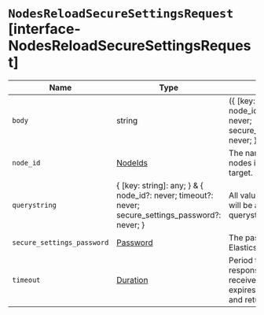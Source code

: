 # `NodesReloadSecureSettingsRequest` [interface-NodesReloadSecureSettingsRequest]

| Name | Type | Description |
| - | - | - |
| `body` | string | ({ [key: string]: any; } & { node_id?: never; timeout?: never; secure_settings_password?: never; }) | All values in `body` will be added to the request body. |
| `node_id` | [NodeIds](./NodeIds.md) | The names of particular nodes in the cluster to target. |
| `querystring` | { [key: string]: any; } & { node_id?: never; timeout?: never; secure_settings_password?: never; } | All values in `querystring` will be added to the request querystring. |
| `secure_settings_password` | [Password](./Password.md) | The password for the Elasticsearch keystore. |
| `timeout` | [Duration](./Duration.md) | Period to wait for a response. If no response is received before the timeout expires, the request fails and returns an error. |
